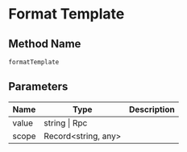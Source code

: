 # Format Template

## Method Name

`formatTemplate`

## Parameters

| Name        | Type                     | Description |
| ---------   | -----------------------  | ----------- |
| value       | string \| Rpc            |             |
| scope       | Record<string, any>     |             |

